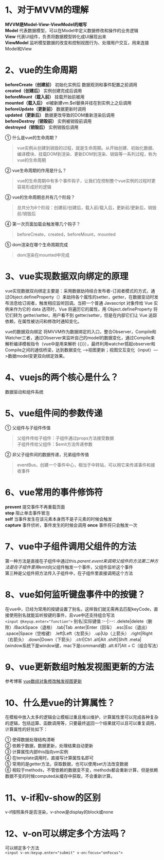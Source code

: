 # 1、对于MVVM的理解
**MVVM是Model-View-ViewModel的缩写**  
**Model** 代表数据模型，可以在Model中定义数据修改和操作的业务逻辑  
**View** 代表UI组件，负责将数据模型转化成UI展现出来  
**ViewModel** 监听模型数据的改变和控制视图行为、处理用户交互，用来连接Model和View

# 2、vue的生命周期
**beforeCreate（创建前）** 初始化实例后 数据观测和事件配置之前调用  
**created（创建后）** 实例创建完成后调用   
**beforeMount（载入前）** 挂载开始前被用  
**mounted（载入后）** el被新建vm.$el替换并挂在到实例上之后调用  
**beforeUpdate（更新前）** 数据更新时调用  
**updated（更新后）** 数据更改导致的DOM重新渲染后调用  
**beforeDestroy（销毁前）** 实例被销毁前调用  
**destroyed（销毁后）** 实例销毁后调用

① 什么是vue的生命周期？
> vue实例从创建到销毁的过程，就是生命周期。从开始创建、初始化数据、编译模块、挂载DOM到渲染、更新DOM到渲染、销毁等一系列过程，称为vue的生命周期

② vue生命周期的作用是什么？
> vue的生命周期中有多个事件钩子，让我们在控制整个vue实例的过程时更容易形成好的逻辑

③ vue的生命周期总共有几个阶段？
> 总共分为8个阶段：创建前/创建后，载入前/载入后，更新前/更新后，销毁前/销毁后

④ 第一次页面加载会触发哪几个钩子？
> beforeCreate，created，beforeMount，mounted

⑤ dom渲染在哪个生命周期完成
> dom渲染在mounted中完成

# 3、vue实现数据双向绑定的原理
vue实现数据双向绑定主要是：采用数据劫持结合发布者-订阅者模式的方式，通过Object.defineProperty（）来劫持各个属性的setter，getter，在数据变动时发布消息给订阅者，触发相应监听回调。当把一个普通 Javascript 对象传给 Vue 实例来作为它的 data 选项时，Vue 将遍历它的属性，用 Object.defineProperty 将它们转为 getter/setter。用户看不到 getter/setter，但是在内部它们让 Vue 追踪依赖，在属性被访问和修改时通知变化。

vue的数据双向绑定 将MVVM作为数据绑定的入口，整合Observer，Compile和Watcher三者，通过Observer来监听自己的model的数据变化，通过Compile来解析编译模板指令（vue中是用来解析 {{}}），最终利用watcher搭起observer和Compile之间的通信桥梁，达到数据变化 —>视图更新；视图交互变化（input）—>数据model变更双向绑定效果。

# 4、vuejs的两个核心是什么？
数据驱动和组件系统

# 5、vue组件间的参数传递
① 父组件与子组件传值
> 父组件传给子组件：子组件通过props方法接受数据  
> 子组件传给父组件：$emit方法传递参数

② 非父子组件间的数据传递，兄弟组件传值
> eventBus，创建一个事件中心，相当于中转站，可以用它来传递事件和接收事件

# 6、vue常用的事件修饰符
**prevent** 提交事件不再重载页面  
**stop** 阻止单击事件冒泡  
**self** 当事件发生在该元素本身而不是子元素的时候会触发  
**capture** 事件侦听，事件发生的时候会调用
**once** 事件将只会触发一次

# 7、vue中子组件调用父组件的方法
第一种方法是直接在子组件中通过this.$parent.event来调用父组件的方法  
第二种方法是在子组件里用$emit向父组件触发一个事件，父组件监听这个事件  
第三种是父组件把方法传入子组件中，在子组件里直接调用这个方法

# 8、vue如何监听键盘事件中的按键？
在vue中，已经为常用的按键设置了别名，这样我们就无需再去匹配keyCode，直接使用别名就能监听按键的事件，且vue中还支持组合写法  
`<input @keyup.enter="function">`
别名|实际键值
:--|:--:
.delete|delete（删除）/BackSpace（退格）
.tab|Tab
.enter|Enter（回车）
.esc|Esc（退出）
.space|Space（空格键）
.left|Left（左箭头）
.up|Up（上箭头）
.right|Right（右箭头）
.down|Down（下箭头）
.ctrl|Ctrl
.alt|Alt
.shift|Shift
.meta|(window系统下是window键，mac下是command键)
.alt.67|Alt + C（组合写法）

# 9、vue更新数组时触发视图更新的方法
参考博客 [vue数组对象修改触发视图更新](https://www.cnblogs.com/mengff/p/8482867.html)

# 10、什么是vue的计算属性？
在模板中放入太多的逻辑会让模板过重且难以维护，计算属性里可以完成各种复杂的逻辑，包括运算、函数调用等，只要最终返回一个结果就可以且可以重复调用，计算属性的好处如下：  

① 使得数据处理结构清晰  
② 依赖于数据，数据更新，处理结果自动更新  
③ 计算属性内部this指向vm实例  
④ 在template调用时，直接写计算属性名即可  
⑤ 常用的是getter方法，获取数据，也可以使用set方法改变数据  
⑥ 相较于methods，不管依赖的数据变不变，methods都会重新计算，但是依赖数据不变的时候computed从缓存中获取，不会重新计算。

# 11、v-if和v-show的区别
v-if按照条件是否渲染，v-show是display的block或none

# 12、v-on可以绑定多个方法吗？
可以绑定多个方法  
`<input v-on:keyup.enter="submit" v-on:focus="onFocus">`


